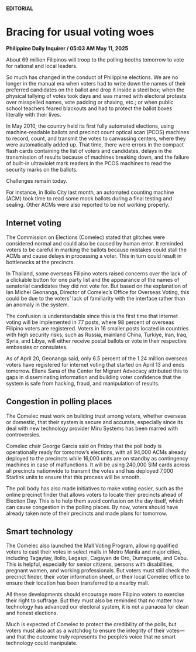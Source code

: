 **EDITORIAL**

# Bracing for usual voting woes

****Philippine Daily Inquirer / 05:03 AM May 11, 2025****

About 69 million Filipinos will troop to the polling booths tomorrow to vote for national and local leaders.

So much has changed in the conduct of Philippine elections. We are no longer in the manual era when voters had to write down the names of their preferred candidates on the ballot and drop it inside a steel box; when the physical tallying of votes took days and was marred with electoral protests over misspelled names, vote padding or shaving, etc.; or when public school teachers feared blackouts and had to protect the ballot boxes literally with their lives.

In May 2010, the country held its first fully automated elections, using machine-readable ballots and precinct count optical scan (PCOS) machines to record, count, and transmit the votes to canvassing centers, where they were automatically added up. That time, there were errors in the compact flash cards containing the list of voters and candidates, delays in the transmission of results because of machines breaking down, and the failure of built-in ultraviolet mark readers in the PCOS machines to read the security marks on the ballots.

Challenges remain today.

For instance, in Iloilo City last month, an automated counting machine (ACM) took time to read some mock ballots during a final testing and sealing. Other ACMs were also reported to be not working properly.

## Internet voting

The Commission on Elections (Comelec) stated that glitches were considered normal and could also be caused by human error. It reminded voters to be careful in marking the ballots because mistakes could stall the ACMs and cause delays in processing a voter. This in turn could result in bottlenecks at the precincts.

In Thailand, some overseas Filipino voters raised concerns over the lack of a clickable button for one party list and the appearance of the names of senatorial candidates they did not vote for. But based on the explanation of Ian Michel Geonanga, Director of Comelec’s Office for Overseas Voting, this could be due to the voters’ lack of familiarity with the interface rather than an anomaly in the system.

The confusion is understandable since this is the first time that internet voting will be implemented in 77 posts, where 98 percent of overseas Filipino voters are registered. Voters in 16 smaller posts located in countries with high security risks, such as Russia, mainland China, Turkiye, Iran, Iraq, Syria, and Libya, will either receive postal ballots or vote in their respective embassies or consulates.

As of April 20, Geonanga said, only 6.5 percent of the 1.24 million overseas voters have registered for internet voting that started on April 13 and ends tomorrow. Ellene Sana of the Center for Migrant Advocacy attributed this to gaps in disseminating information and building voter confidence that the system is safe from hacking, fraud, and manipulation of results.

## Congestion in polling places

The Comelec must work on building trust among voters, whether overseas or domestic, that their system is secure and accurate, especially since its deal with new technology provider Miru Systems has been marred with controversies.

Comelec chair George Garcia said on Friday that the poll body is operationally ready for tomorrow’s elections, with all 94,000 ACMs already deployed to the precincts while 16,000 units are on standby as contingency machines in case of malfunctions. It will be using 240,000 SIM cards across all precincts nationwide to transmit the votes and has deployed 7,000 Starlink units to ensure that this process will be smooth.

The poll body has also made initiatives to make voting easier, such as the online precinct finder that allows voters to locate their precincts ahead of Election Day. This is to help them avoid confusion on the day itself, which can cause congestion in the polling places. By now, voters should have already taken note of their precincts and made plans for tomorrow.

## Smart technology

The Comelec also launched the Mall Voting Program, allowing qualified voters to cast their votes in select malls in Metro Manila and major cities, including Tagaytay, Iloilo, Legaspi, Cagayan de Oro, Dumaguete, and Cebu. This is helpful, especially for senior citizens, persons with disabilities, pregnant women, and working professionals. But voters must still check the precinct finder, their voter information sheet, or their local Comelec office to ensure their location has been transferred to a nearby mall.

All these developments should encourage more Filipino voters to exercise their right to suffrage. But they must also be reminded that no matter how technology has advanced our electoral system, it is not a panacea for clean and honest elections.

Much is expected of Comelec to protect the credibility of the polls, but voters must also act as a watchdog to ensure the integrity of their votes—and that the outcome truly represents the people’s voice that no smart technology could manipulate.